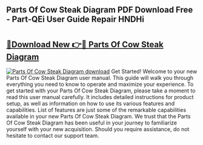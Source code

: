 ## Parts Of Cow Steak Diagram PDF Download Free - Part-QEi User Guide Repair HNDHi

# <h2><a href="http://dfmm82e.blite.top/?on=Parts+Of+Cow+Steak+Diagram">🔗Download New 👉🔴 Parts Of Cow Steak Diagram</a></h2>

[![Parts Of Cow Steak Diagram download](https://i.imgur.com/lujVjoI.png)](http://dfmm82e.blite.top/?on=Parts+Of+Cow+Steak+Diagram)
Get Started! Welcome to your new Parts Of Cow Steak Diagram user manual. This guide will walk you through everything you need to know to operate and maximize your experience. To get started with your Parts Of Cow Steak Diagram, please take a moment to read this user manual carefully. It includes detailed instructions for product setup, as well as information on how to use its various features and capabilities. List of features are just some of the remarkable capabilities available in your new Parts Of Cow Steak Diagram. We trust that the Parts Of Cow Steak Diagram has been useful in your journey to familiarize yourself with your new acquisition. Should you require assistance, do not hesitate to contact our support team.
